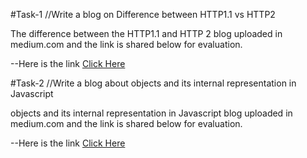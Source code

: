 #Task-1
//Write a blog on Difference between HTTP1.1 vs HTTP2

The difference between the HTTP1.1 and HTTP 2 blog uploaded in medium.com and the link is shared below for evaluation.

  --Here is the link [Click Here](https://medium.com/@easwarnanthu0/difference-between-http1-1-vs-http2-f961a99cca63)

#Task-2
//Write a blog about objects and its internal representation in Javascript

objects and its internal representation in Javascript blog uploaded in medium.com and the link is shared below for evaluation.


  --Here is the link [Click Here](https://medium.com/@easwarnanthu0/objects-and-its-internal-representation-in-javascript-96de7616ac23)